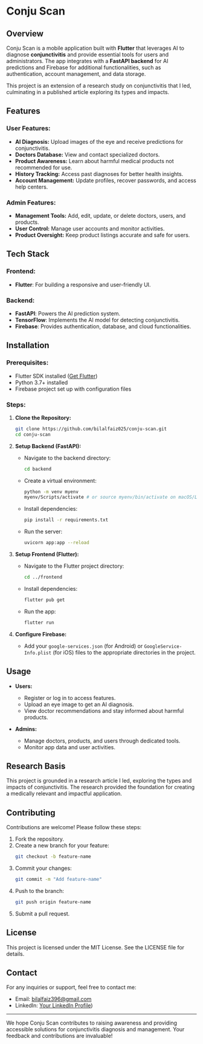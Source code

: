 # Conju Scan

## Overview
Conju Scan is a mobile application built with **Flutter** that leverages AI to diagnose **conjunctivitis** and provide essential tools for users and administrators. The app integrates with a **FastAPI backend** for AI predictions and Firebase for additional functionalities, such as authentication, account management, and data storage.

This project is an extension of a research study on conjunctivitis that I led, culminating in a published article exploring its types and impacts.

## Features

### User Features:
- **AI Diagnosis:** Upload images of the eye and receive predictions for conjunctivitis.
- **Doctors Database:** View and contact specialized doctors.
- **Product Awareness:** Learn about harmful medical products not recommended for use.
- **History Tracking:** Access past diagnoses for better health insights.
- **Account Management:** Update profiles, recover passwords, and access help centers.

### Admin Features:
- **Management Tools:** Add, edit, update, or delete doctors, users, and products.
- **User Control:** Manage user accounts and monitor activities.
- **Product Oversight:** Keep product listings accurate and safe for users.

## Tech Stack

### Frontend:
- **Flutter**: For building a responsive and user-friendly UI.

### Backend:
- **FastAPI**: Powers the AI prediction system.
- **TensorFlow**: Implements the AI model for detecting conjunctivitis.
- **Firebase**: Provides authentication, database, and cloud functionalities.

## Installation

### Prerequisites:
- Flutter SDK installed ([Get Flutter](https://flutter.dev/docs/get-started/install))
- Python 3.7+ installed
- Firebase project set up with configuration files

### Steps:
1. **Clone the Repository:**
   ```bash
   git clone https://github.com/bilalfaiz025/conju-scan.git
   cd conju-scan
   ```

2. **Setup Backend (FastAPI):**
   - Navigate to the backend directory:
     ```bash
     cd backend
     ```
   - Create a virtual environment:
     ```bash
     python -m venv myenv
     myenv/Scripts/activate # or source myenv/bin/activate on macOS/Linux
     ```
   - Install dependencies:
     ```bash
     pip install -r requirements.txt
     ```
   - Run the server:
     ```bash
     uvicorn app:app --reload
     ```

3. **Setup Frontend (Flutter):**
   - Navigate to the Flutter project directory:
     ```bash
     cd ../frontend
     ```
   - Install dependencies:
     ```bash
     flutter pub get
     ```
   - Run the app:
     ```bash
     flutter run
     ```

4. **Configure Firebase:**
   - Add your `google-services.json` (for Android) or `GoogleService-Info.plist` (for iOS) files to the appropriate directories in the project.

## Usage
- **Users:**
  - Register or log in to access features.
  - Upload an eye image to get an AI diagnosis.
  - View doctor recommendations and stay informed about harmful products.

- **Admins:**
  - Manage doctors, products, and users through dedicated tools.
  - Monitor app data and user activities.

## Research Basis
This project is grounded in a research article I led, exploring the types and impacts of conjunctivitis. The research provided the foundation for creating a medically relevant and impactful application.

## Contributing
Contributions are welcome! Please follow these steps:
1. Fork the repository.
2. Create a new branch for your feature:
   ```bash
   git checkout -b feature-name
   ```
3. Commit your changes:
   ```bash
   git commit -m "Add feature-name"
   ```
4. Push to the branch:
   ```bash
   git push origin feature-name
   ```
5. Submit a pull request.

## License
This project is licensed under the MIT License. See the LICENSE file for details.

## Contact
For any inquiries or support, feel free to contact me:
- Email: bilalfaiz396@gmail.com
- LinkedIn: [Your LinkedIn Profile](https://www.linkedin.com/in/bilal-faiz025/))

---

We hope Conju Scan contributes to raising awareness and providing accessible solutions for conjunctivitis diagnosis and management. Your feedback and contributions are invaluable!

